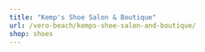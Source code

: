 ```yaml
---
title: "Kemp's Shoe Salon & Boutique"
url: /vero-beach/kemps-shoe-salon-and-boutique/
shop: shoes
---
```


